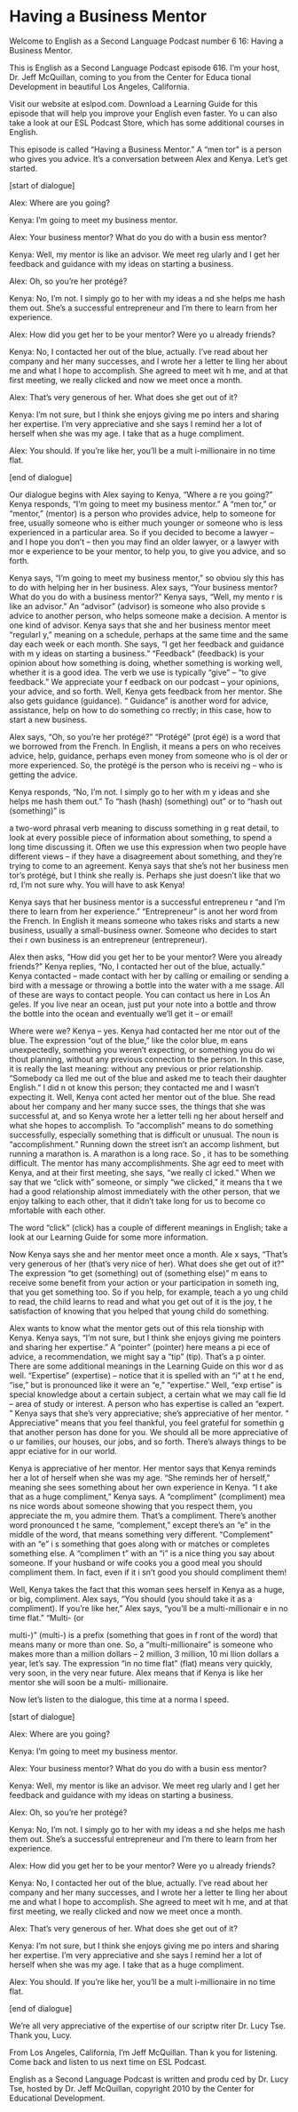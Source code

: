 # Having a Business Mentor

Welcome to English as a Second Language Podcast number 6 16: Having a Business Mentor.

This is English as a Second Language Podcast episode 616.  I’m your host, Dr. Jeff McQuillan, coming to you from the Center for Educa tional Development in beautiful Los Angeles, California.

Visit our website at eslpod.com.  Download a Learning Guide for this episode that will help you improve your English even faster.  Yo u can also take a look at our ESL Podcast Store, which has some additional courses in English.

This episode is called “Having a Business Mentor.”  A “men tor” is a person who gives you advice.  It’s a conversation between Alex and Kenya.   Let’s get started.

[start of dialogue]

Alex:  Where are you going?

Kenya:  I’m going to meet my business mentor.

Alex:  Your business mentor?  What do you do with a busin ess mentor?

Kenya:  Well, my mentor is like an advisor.  We meet reg ularly and I get her feedback and guidance with my ideas on starting a business.

Alex:  Oh, so you’re her protégé?

Kenya:  No, I’m not.  I simply go to her with my ideas a nd she helps me hash them out.  She’s a successful entrepreneur and I’m there  to learn from her experience.

Alex:  How did you get her to be your mentor?  Were yo u already friends?

Kenya:  No, I contacted her out of the blue, actually.  I’ve read about her company and her many successes, and I wrote her a letter te lling her about me and what I hope to accomplish.  She agreed to meet wit h me, and at that first meeting, we really clicked and now we meet once a month.

Alex:  That’s very generous of her.  What does she get out  of it?

 Kenya:  I’m not sure, but I think she enjoys giving me po inters and sharing her expertise.  I’m very appreciative and she says I remind her  a lot of herself when she was my age.  I take that as a huge compliment.

Alex:  You should.  If you’re like her, you’ll be a mult i-millionaire in no time flat.

[end of dialogue]

Our dialogue begins with Alex saying to Kenya, “Where a re you going?”  Kenya responds, “I’m going to meet my business mentor.”  A “men tor,” or “mentor,” (mentor) is a person who provides advice, help to someone for free, usually someone who is either much younger or someone who is less  experienced in a particular area.  So if you decided to become a lawyer –  and I hope you don’t – then you may find an older lawyer, or a lawyer with mor e experience to be your mentor, to help you, to give you advice, and so forth.

Kenya says, “I’m going to meet my business mentor,” so obviou sly this has to do with helping her in her business.  Alex says, “Your business mentor?  What do you do with a business mentor?”  Kenya says, “Well, my mento r is like an advisor.”  An “advisor” (advisor) is someone who also provide s advice to another person, who helps someone make a decision.  A mentor is one kind of advisor. Kenya says that she and her business mentor meet “regularl y,” meaning on a schedule, perhaps at the same time and the same day each  week or each month.  She says, “I get her feedback and guidance with m y ideas on starting a business.”  “Feedback” (feedback) is your opinion about how  something is doing, whether something is working well, whether it is a good  idea.  The verb we use is typically “give” – “to give feedback.”  We appreciate your f eedback on our podcast – your opinions, your advice, and so forth.  Well,  Kenya gets feedback from her mentor.  She also gets guidance (guidance).  “ Guidance” is another word for advice, assistance, help on how to do something co rrectly; in this case, how to start a new business.

Alex says, “Oh, so you’re her protégé?”  “Protégé” (prot égé) is a word that we borrowed from the French.  In English, it means a pers on who receives advice, help, guidance, perhaps even money from someone who is ol der or more experienced.  So, the protégé is the person who is receivi ng – who is getting the advice.

Kenya responds, “No, I’m not.  I simply go to her with m y ideas and she helps me hash them out.”  To “hash (hash) (something) out” or  to “hash out (something)” is

 a two-word phrasal verb meaning to discuss something in g reat detail, to look at every possible piece of information about something, to spend a long time discussing it.  Often we use this expression when two people  have different views – if they have a disagreement about something, and  they’re trying to come to an agreement.  Kenya says that she’s not her business men tor’s protégé, but I think she really is.  Perhaps she just doesn’t like that wo rd, I’m not sure why. You will have to ask Kenya!

Kenya says that her business mentor is a successful entrepreneu r “and I’m there to learn from her experience.”  “Entrepreneur” is anot her word from the French. In English it means someone who takes risks and starts a new  business, usually a small-business owner.  Someone who decides to start thei r own business is an entrepreneur (entrepreneur).

Alex then asks, “How did you get her to be your mentor?  Were you already friends?”  Kenya replies, “No, I contacted her out of the blue, actually.”  Kenya contacted – made contact with her by calling or emailing or sending a bird with a message or throwing a bottle into the water with a me ssage.  All of these are ways to contact people.  You can contact us here in Los An geles.  If you live near an ocean, just put your note into a bottle and throw the bottle into the ocean and eventually we’ll get it – or email!

Where were we?  Kenya – yes.  Kenya had contacted her me ntor out of the blue. The expression “out of the blue,” like the color blue, m eans unexpectedly, something you weren’t expecting, or something you do wi thout planning, without any previous connection to the person.  In this case, it is really the last meaning: without any previous or prior relationship.  “Somebody ca lled me out of the blue and asked me to teach their daughter English.”  I did n ot know this person; they contacted me and I wasn’t expecting it.  Well, Kenya cont acted her mentor out of the blue.  She read about her company and her many succe sses, the things that she was successful at, and so Kenya wrote her a letter telli ng her about herself and what she hopes to accomplish.  To “accomplish” means to do something successfully, especially something that is difficult or unusual.   The noun is “accomplishment.”  Running down the street isn’t an accomp lishment, but running a marathon is.  A marathon is a long race.  So , it has to be something difficult.  The mentor has many accomplishments.  She agr eed to meet with Kenya, and at their first meeting, she says, “we really cl icked.”  When we say that we “click with” someone, or simply “we clicked,” it means tha t we had a good relationship almost immediately with the other person, that we enjoy talking to each other, that it didn’t take long for us to become co mfortable with each other.

 The word “click” (click) has a couple of different meanings in English; take a look at our Learning Guide for some more information.

Now Kenya says she and her mentor meet once a month.  Ale x says, “That’s very generous of her (that’s very nice of her).  What does she get out of it?”  The expression “to get (something) out of (something else)” m eans to receive some benefit from your action or your participation in someth ing, that you get something too.  So if you help, for example, teach a yo ung child to read, the child learns to read and what you get out of it is the joy, t he satisfaction of knowing that you helped that young child do something.

Alex wants to know what the mentor gets out of this rela tionship with Kenya. Kenya says, “I’m not sure, but I think she enjoys giving me pointers and sharing her expertise.”  A “pointer” (pointer) here means a pi ece of advice, a recommendation, we might say a “tip” (tip).  That’s a p ointer.  There are some additional meanings in the Learning Guide on this wor d as well.  “Expertise” (expertise) – notice that it is spelled with an “i” at t he end, “ise,” but is pronounced like it were an “e,” “expertise.”  Well, “exp ertise” is special knowledge about a certain subject, a certain what we may call fie ld – area of study or interest.  A person who has expertise is called an “expert. ”  Kenya says that she’s very appreciative; she’s appreciative of her mentor.  “ Appreciative” means that you feel thankful, you feel grateful for somethin g that another person has done for you.  We should all be more appreciative of o ur families, our houses, our jobs, and so forth.  There’s always things to be appr eciative for in our world.

Kenya is appreciative of her mentor.  Her mentor says that  Kenya reminds her a lot of herself when she was my age.  “She reminds her  of herself,” meaning she sees something about her own experience in Kenya.  “I t ake that as a huge compliment,” Kenya says.  A “compliment” (compliment) mea ns nice words about someone showing that you respect them, you appreciate the m, you admire them. That’s a compliment.  There’s another word pronounced t he same, “complement,” except there’s an “e” in the middle of the word, that means something very different.  “Complement” with an “e” i s something that goes along with or matches or completes something else.  A “complimen t” with an “i” is a nice thing you say about someone.  If your husband or wife  cooks you a good meal you should compliment them.  In fact, even if it i sn’t good you should compliment them!

Well, Kenya takes the fact that this woman sees herself in Kenya as a huge, or big, compliment.  Alex says, “You should (you should take it  as a compliment).  If you’re like her,” Alex says, “you’ll be a multi-millionair e in no time flat.”  “Multi- (or

 multi-)” (multi-) is a prefix (something that goes in f ront of the word) that means many or more than one.  So, a “multi-millionaire” is someone who makes more than a million dollars – 2 million, 3 million, 10 mi llion dollars a year, let’s say.  The expression “in no time flat” (flat) means very quickly, very soon, in the very near future.  Alex means that if Kenya is like her mentor she will soon be a multi- millionaire.

Now let’s listen to the dialogue, this time at a norma l speed.

[start of dialogue]

Alex:  Where are you going?

Kenya:  I’m going to meet my business mentor.

Alex:  Your business mentor?  What do you do with a busin ess mentor?

Kenya:  Well, my mentor is like an advisor.  We meet reg ularly and I get her feedback and guidance with my ideas on starting a business.

Alex:  Oh, so you’re her protégé?

Kenya:  No, I’m not.  I simply go to her with my ideas a nd she helps me hash them out.  She’s a successful entrepreneur and I’m there  to learn from her experience.

Alex:  How did you get her to be your mentor?  Were yo u already friends?

Kenya:  No, I contacted her out of the blue, actually.  I’ve read about her company and her many successes, and I wrote her a letter te lling her about me and what I hope to accomplish.  She agreed to meet wit h me, and at that first meeting, we really clicked and now we meet once a month.

Alex:  That’s very generous of her.  What does she get out  of it?

Kenya:  I’m not sure, but I think she enjoys giving me po inters and sharing her expertise.  I’m very appreciative and she says I remind her  a lot of herself when she was my age.  I take that as a huge compliment.

Alex:  You should.  If you’re like her, you’ll be a mult i-millionaire in no time flat.

 [end of dialogue]

We’re all very appreciative of the expertise of our scriptw riter Dr. Lucy Tse. Thank you, Lucy.

From Los Angeles, California, I’m Jeff McQuillan.  Than k you for listening.  Come back and listen to us next time on ESL Podcast.

English as a Second Language Podcast is written and produ ced by Dr. Lucy Tse, hosted by Dr. Jeff McQuillan, copyright 2010 by the Center  for Educational Development.

